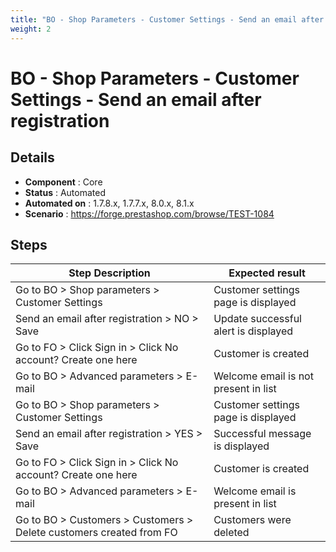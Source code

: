 ```yaml
---
title: "BO - Shop Parameters - Customer Settings - Send an email after registration"
weight: 2
---
```


# BO - Shop Parameters - Customer Settings - Send an email after registration
## Details
* **Component** : Core
* **Status** : Automated
* **Automated on** : 1.7.8.x, 1.7.7.x, 8.0.x, 8.1.x
* **Scenario** : https://forge.prestashop.com/browse/TEST-1084

## Steps
| Step Description | Expected result |
| ----- | ----- |
| Go to BO > Shop parameters > Customer Settings | Customer settings page is displayed |
| Send an email after registration > NO > Save | Update successful alert is displayed |
| Go to FO > Click Sign in > Click No account? Create one here | Customer is created |
| Go to BO > Advanced parameters > E-mail | Welcome email is not present in list |
| Go to BO > Shop parameters > Customer Settings | Customer settings page is displayed |
| Send an email after registration > YES > Save | Successful message is displayed |
| Go to FO > Click Sign in > Click No account? Create one here | Customer is created |
| Go to BO > Advanced parameters > E-mail | Welcome email is present in list |
| Go to BO > Customers > Customers > Delete customers created from FO | Customers were deleted |
